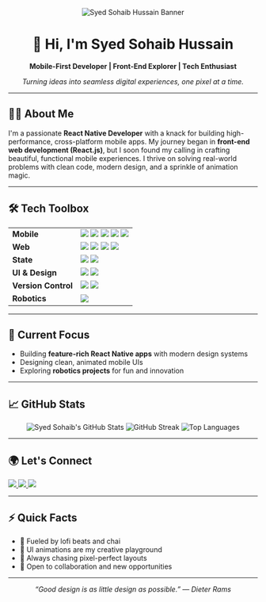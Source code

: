<!-- Banner or Profile GIF (optional) -->
<p align="center">
  <img src="https://capsule-render.vercel.app/api?type=waving&color=23272f,1e293b,0e1117&height=120&section=header&text=Syed%20Sohaib%20Hussain&fontSize=38&fontAlignY=35&desc=React%20Native%20Developer%20%7C%20Front-End%20Explorer&descSize=18&descAlign=60&fontColor=fff" alt="Syed Sohaib Hussain Banner"/>
</p>

<!-- ![Banner](https://your-image-link.com/banner.gif) -->

<h1 align="center">👋 Hi, I'm Syed Sohaib Hussain</h1>
<p align="center">
  <b>Mobile-First Developer | Front-End Explorer | Tech Enthusiast</b>
</p>
<p align="center">
  <em>Turning ideas into seamless digital experiences, one pixel at a time.</em>
</p>

---

## 🧑‍💻 About Me

I'm a passionate **React Native Developer** with a knack for building high-performance, cross-platform mobile apps. My journey began in **front-end web development (React.js)**, but I soon found my calling in crafting beautiful, functional mobile experiences. I thrive on solving real-world problems with clean code, modern design, and a sprinkle of animation magic.

---

## 🛠️ Tech Toolbox

<table>
  <tr>
    <td><b>Mobile</b></td>
    <td>
      <img src="https://img.shields.io/badge/react_native-%2320232a.svg?style=for-the-badge&logo=react&logoColor=%2361DAFB"/>
      <img src="https://img.shields.io/badge/expo-%23000000.svg?style=for-the-badge&logo=expo&logoColor=white"/>
      <img src="https://img.shields.io/badge/CLI-%23000000.svg?style=for-the-badge&logo=react&logoColor=white"/>
      <img src="https://img.shields.io/badge/javascript-%23323330.svg?style=for-the-badge&logo=javascript&logoColor=%23F7DF1E"/>
      <img src="https://img.shields.io/badge/typescript-%23007ACC.svg?style=for-the-badge&logo=typescript&logoColor=white"/>
    </td>
  </tr>
  <tr>
    <td><b>Web</b></td>
    <td>
      <img src="https://img.shields.io/badge/react-%2320232a.svg?style=for-the-badge&logo=react&logoColor=%2361DAFB"/>
      <img src="https://img.shields.io/badge/Next-black?style=for-the-badge&logo=next.js&logoColor=white"/>
      <img src="https://img.shields.io/badge/html5-%23E34F26.svg?style=for-the-badge&logo=html5&logoColor=white"/>
      <img src="https://img.shields.io/badge/css3-%231572B6.svg?style=for-the-badge&logo=css3&logoColor=white"/>
    </td>
  </tr>
  <tr>
    <td><b>State</b></td>
    <td>
      <img src="https://img.shields.io/badge/zustand-%23ff9933.svg?style=for-the-badge&logo=react&logoColor=white"/>
      <img src="https://img.shields.io/badge/redux-%23593d88.svg?style=for-the-badge&logo=redux&logoColor=white"/>
    </td>
  </tr>
  <tr>
    <td><b>UI & Design</b></td>
    <td>
      <img src="https://img.shields.io/badge/tailwindcss-%2338B2AC.svg?style=for-the-badge&logo=tailwind-css&logoColor=white"/>
      <img src="https://img.shields.io/badge/css3-%231572B6.svg?style=for-the-badge&logo=css3&logoColor=white"/>
    </td>
  </tr>
  <tr>
    <td><b>Version Control</b></td>
    <td>
      <img src="https://img.shields.io/badge/git-%23F05032.svg?style=for-the-badge&logo=git&logoColor=white"/>
      <img src="https://img.shields.io/badge/github-%23121011.svg?style=for-the-badge&logo=github&logoColor=white"/>
    </td>
  </tr>
  <tr>
    <td><b>Robotics</b></td>
    <td>
      <img src="https://img.shields.io/badge/arduinoIDE-%232B65EC.svg?style=for-the-badge&logo=arduino&logoColor=white"/>
    </td>
  </tr>
</table>

---

## 🚀 Current Focus

- Building **feature-rich React Native apps** with modern design systems
- Designing clean, animated mobile UIs
- Exploring **robotics projects** for fun and innovation

---

## 📈 GitHub Stats

<p align="center">
  <img src="https://github-readme-stats.vercel.app/api?username=SyedSohaib456&show_icons=true&theme=radical&hide_border=true" alt="Syed Sohaib's GitHub Stats" />
  <img src="https://streak-stats.demolab.com?user=SyedSohaib456&theme=radical&hide_border=true" alt="GitHub Streak" />
  <img src="https://github-readme-stats.vercel.app/api/top-langs/?username=SyedSohaib456&layout=compact&theme=radical&hide_border=true" alt="Top Languages" />
</p>

---

## 🌍 Let's Connect

<p>
  <a href="https://linkedin.com/in/sohaib-hussain456">
    <img src="https://img.shields.io/badge/LinkedIn-%230077B5.svg?style=for-the-badge&logo=linkedin&logoColor=white"/>
  </a>
  <a href="https://instagram.com/syedsohaib456">
    <img src="https://img.shields.io/badge/Instagram-%23E4405F.svg?style=for-the-badge&logo=instagram&logoColor=white"/>
  </a>
  <a href="mailto:sohaibhussain456@gmail.com">
    <img src="https://img.shields.io/badge/Email-D14836?style=for-the-badge&logo=gmail&logoColor=white"/>
  </a>
</p>

---

## ⚡ Quick Facts

- 🧉 Fueled by lofi beats and chai
- 🎨 UI animations are my creative playground
- 🎯 Always chasing pixel-perfect layouts
- 🤝 Open to collaboration and new opportunities

---

<p align="center">
  <em>“Good design is as little design as possible.” — Dieter Rams</em>
</p> 
